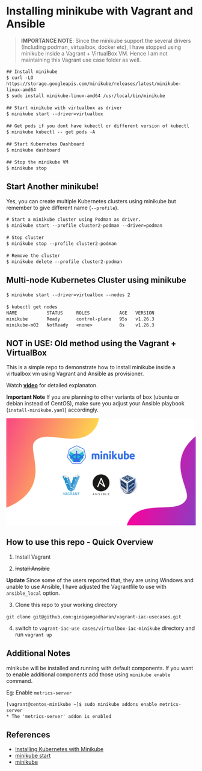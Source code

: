 # Installing minikube with Vagrant and Ansible

> __IMPORTANCE NOTE__: Since the minikube support the several drivers (Including podman, virtualbox, docker etc), I have stopped using minikube inside a Vagrant + VirtualBox VM. Hence I am not maintaining this Vagrant use case folder as well.

```
## Install minikube
$ curl -LO https://storage.googleapis.com/minikube/releases/latest/minikube-linux-amd64
$ sudo install minikube-linux-amd64 /usr/local/bin/minikube

## Start minikube with virtualbox as driver
$ minikube start --driver=virtualbox

## Get pods if you dont have kubectl or different version of kubectl
$ minikube kubectl -- get pods -A

## Start Kubernetes Dashboard
$ minikube dashboard

## Stop the minikube VM
$ minikube stop
```

## Start Another minikube!

Yes, you can create multiple Kubernetes clusters using minikube but remember to give different name (`--profile`).

```shell
# Start a minikube cluster using Podman as driver.
$ minikube start --profile cluster2-podman --driver=podman

# Stop cluster
$ minikube stop --profile cluster2-podman

# Remove the cluster
$ minikube delete --profile cluster2-podman
```

## Multi-node Kubernetes Cluster using minikube

```shell
$ minikube start --driver=virtualbox --nodes 2

$ kubectl get nodes
NAME           STATUS     ROLES           AGE   VERSION
minikube       Ready      control-plane   95s   v1.26.3
minikube-m02   NotReady   <none>          8s    v1.26.3
```

## NOT in USE: Old method using the Vagrant + VirtualBox

This is a simple repo to demonstrate how to install minikube inside a virtualbox vm using Vagrant and Ansible as provisioner. 

Watch **[video](https://www.youtube.com/watch?v=xPLQqHbp9BM&t=2s)** for detailed explanaton.

**Important Note**
If you are planning to other variants of box (ubuntu or debian instead of CentOS), make sure you adjust your Ansible playbook (`install-minikube.yaml`) accordingly.

![minikube-vagrant-iac](../images/minikube-vagrant-iac.png)

## How to use this repo - Quick Overview

1. Install Vagrant
   
2. ~~Install Ansible~~ 

**Update**
Since some of the users reported that, they are using Windows and unable to use Ansible, I have adjusted the Vagrantfile to use with `ansible_local` option.

3. Clone this repo to your working directory

`git clone git@github.com:ginigangadharan/vagrant-iac-usecases.git`

4. switch to `vagrant-iac-use cases/virtualbox-iac-minikube` directory and run `vagrant up`

## Additional Notes

minikube will be installed and running with default components. If you want to enable additional components add those using `minikube enable` command.

Eg: Enable `metrics-server`

```shell
[vagrant@centos-minikube ~]$ sudo minikube addons enable metrics-server
* The 'metrics-server' addon is enabled
```

## References
- [Installing Kubernetes with Minikube](https://kubernetes.io/docs/setup/learning-environment/minikube/)
- [minikube start](https://minikube.sigs.k8s.io/docs/start/)
- [minikube](https://technology.amis.nl/2019/02/12/rapidly-spinning-up-a-vm-with-ubuntu-docker-and-minikube-using-the-vm-drivernone-option-on-my-windows-laptop-using-vagrant-and-oracle-virtualbox/)